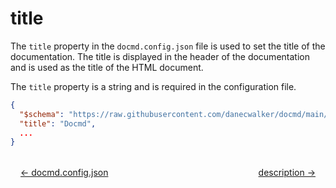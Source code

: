 # title

The `title` property in the `docmd.config.json` file is used to set the title of the documentation. The title is displayed in the header of the documentation and is used as the title of the HTML document.

The `title` property is a string and is required in the configuration file.

```json
{
  "$schema": "https://raw.githubusercontent.com/danecwalker/docmd/main/schemas/docmd.schema.json",
  "title": "Docmd",
  ...
}
```

<div style="display: flex; justify-content: space-between; margin-top: 2rem;">
  <a href="/configuration/docmd_config_json" style="margin-left: 16px;">← docmd.config.json</a>
  <a href="/configuration/description" style="margin-right: 16px;">description →</a>
</div>